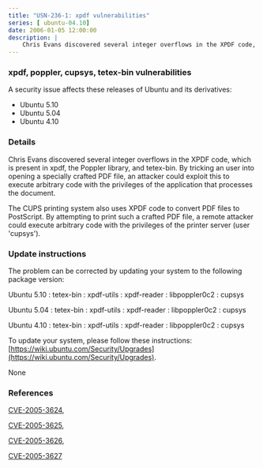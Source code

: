 ```yaml
---
title: "USN-236-1: xpdf vulnerabilities"
series: [ ubuntu-04.10]
date: 2006-01-05 12:00:00
description: |
    Chris Evans discovered several integer overflows in the XPDF code, which is present in xpdf, the Poppler library, and tetex-bin. By tricking an user into opening a specially crafted PDF file, an attacker could exploit this to execute arbitrary code with the privileges of the application that processes the document.
--- 
```

 
### xpdf, poppler, cupsys, tetex-bin vulnerabilities

A security issue affects these releases of Ubuntu and its derivatives:

* Ubuntu 5.10
* Ubuntu 5.04
* Ubuntu 4.10

### Details

Chris Evans discovered several integer overflows in the XPDF code, which is present in xpdf, the Poppler library, and tetex-bin. By tricking an user into opening a specially crafted PDF file, an attacker could exploit this to execute arbitrary code with the privileges of the application that processes the document.

The CUPS printing system also uses XPDF code to convert PDF files to PostScript. By attempting to print such a crafted PDF file, a remote attacker could execute arbitrary code with the privileges of the printer server (user &#39;cupsys&#39;).

### Update instructions

The problem can be corrected by updating your system to the following package version:

Ubuntu 5.10
 : tetex-bin 
 : xpdf-utils 
 : xpdf-reader 
 : libpoppler0c2 
 : cupsys 

Ubuntu 5.04
 : tetex-bin 
 : xpdf-utils 
 : xpdf-reader 
 : libpoppler0c2 
 : cupsys 

Ubuntu 4.10
 : tetex-bin 
 : xpdf-utils 
 : xpdf-reader 
 : libpoppler0c2 
 : cupsys 

To update your system, please follow these instructions: [https://wiki.ubuntu.com/Security/Upgrades](https://wiki.ubuntu.com/Security/Upgrades).

None

### References

 [CVE-2005-3624](http://people.ubuntu.com/~ubuntu-security/cve/CVE-2005-3624), 

 [CVE-2005-3625](http://people.ubuntu.com/~ubuntu-security/cve/CVE-2005-3625), 

 [CVE-2005-3626](http://people.ubuntu.com/~ubuntu-security/cve/CVE-2005-3626), 

 [CVE-2005-3627](http://people.ubuntu.com/~ubuntu-security/cve/CVE-2005-3627)
 
